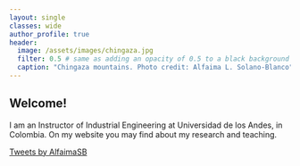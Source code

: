 ```yaml
---
layout: single
classes: wide
author_profile: true
header:
  image: /assets/images/chingaza.jpg
  filter: 0.5 # same as adding an opacity of 0.5 to a black background
  caption: "Chingaza mountains. Photo credit: Alfaima L. Solano-Blanco"
---
```


<div class="row">
  <div class="column-twitter left">
    <h2>Welcome!</h2>
    <p>I am an Instructor of Industrial Engineering at Universidad de los Andes, in Colombia. On my website you may find about my research and teaching. </p>
  </div>
  <div class="column-twitter right">
    <a class="twitter-timeline" data-tweet-limit=3 href="https://twitter.com/AlfaimaSB?ref_src=twsrc%5Etfw">Tweets by AlfaimaSB</a> <script async src="https://platform.twitter.com/widgets.js" charset="utf-8"></script>
  </div>
</div>